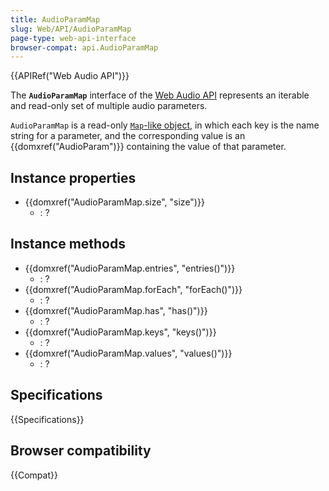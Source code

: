 ```yaml
---
title: AudioParamMap
slug: Web/API/AudioParamMap
page-type: web-api-interface
browser-compat: api.AudioParamMap
---
```


{{APIRef("Web Audio API")}}

The **`AudioParamMap`** interface of the [Web Audio API](/en-US/docs/Web/API/Web_Audio_API) represents an iterable and read-only set of multiple audio parameters.

`AudioParamMap` is a read-only [`Map`-like object](/en-US/docs/Glossary/Maplike_object), in which each key is the name string for a parameter, and the corresponding value is an {{domxref("AudioParam")}} containing the value of that parameter.

## Instance properties

- {{domxref("AudioParamMap.size", "size")}}
  - : ?

## Instance methods

- {{domxref("AudioParamMap.entries", "entries()")}}
  - : ?
- {{domxref("AudioParamMap.forEach", "forEach()")}}
  - : ?
- {{domxref("AudioParamMap.has", "has()")}}
  - : ?
- {{domxref("AudioParamMap.keys", "keys()")}}
  - : ?
- {{domxref("AudioParamMap.values", "values()")}}
  - : ?

## Specifications

{{Specifications}}

## Browser compatibility

{{Compat}}
